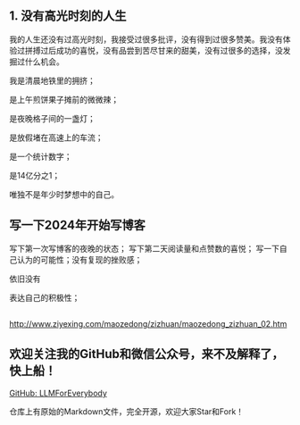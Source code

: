 ## 1. 没有高光时刻的人生

我的人生还没有过高光时刻，我接受过很多批评，没有得到过很多赞美。我没有体验过拼搏过后成功的喜悦，没有品尝到苦尽甘来的甜美，没有过很多的选择，没发掘过什么机会。

我是清晨地铁里的拥挤；

是上午煎饼果子摊前的微微辣；

是夜晚格子间的一盏灯；

是放假堵在高速上的车流；

是一个统计数字；

是14亿分之1；

唯独不是年少时梦想中的自己。

## 写一下2024年开始写博客
写下第一次写博客的夜晚的状态；
写下第二天阅读量和点赞数的喜悦；
写一下自己认为的可能性；没有复现的挫败感；

依旧没有

表达自己的积极性；

##
http://www.ziyexing.com/maozedong/zizhuan/maozedong_zizhuan_02.htm

## 欢迎关注我的GitHub和微信公众号，来不及解释了，快上船！

[GitHub: LLMForEverybody](https://github.com/luhengshiwo/LLMForEverybody)

仓库上有原始的Markdown文件，完全开源，欢迎大家Star和Fork！